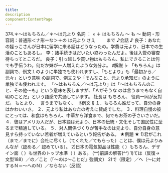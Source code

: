 ```yaml
---
title:
description
component:ContentPage
---
```



374.＊～はもちろん／＊～は元より
名詞 ： × ＋ はもちろん ～ も ～
動詞・形容詞：普通形＜ナ形ーな＞＋の は元より さえ
        まで
♪会話 ♪
良子：あなたの姪っこさんが日本に留学に来る話はどうなったの。学費は元より、日本での生活のこともあるし。
李：諸手続きはだいたい終わったんだよ。後は入管の審査待ちってところだ。
良子：引っ越しや買い物はもちろん、私にできることは何でも手伝うわ。何だか妹が一人増えたような気分よ。
♯解説 ♭
「もちろん」は副詞で、例文１のように単独でも使われますし、「もとより」も「最初から／元々」という意味
の副詞で、例文２や「そんなこと、元より承知だ」のように単独でも使われます。
「～はもちろん／～は元より」は「～はもちろんのこと、その他～も」という意味を表しますが、「Ａがそうな
のは言うまでもなく自明のことだ」という語感で共通しています。
社長は もちろん、 役員一同が反対だ。
もとより、  
言うまでもなく、  
§例文 §
１．もちろん誰だって、自分の身はかわいいさ。
２．元より私はあなたの考えに賛成でした。
３．料理自慢の彼にとっては、和食はもちろん、中華から洋食まで、何でもお茶の子さいさいだ。
４．彼はアメリカ人だが、日本語は元より、日本の伝統・文化そして国民性に至るまで精通している。
５．対人関係づくりが苦手なのは元より、自分自身の意見すら持っていない若者が増えているという報告がある。
★例題 ★
1)君がこれ（まで／までに）会社に尽くし（てくれた／てもらった）ことは、僕は元よりみんなが（認める／
認めている）。
2)日本の電気製品は性能（ ）もちろん、デザイン面（ ）も世界のトップ水準（ ）ある。
(^^)前課の解答(^^)
1)ては（反復→文型188）／の／こと（「～のは～ことだ」強調文）
2)で（限定）／へ（～に対するＮ＝～へのＮ）／ならない（反語）
